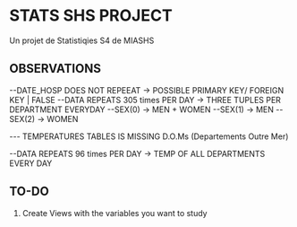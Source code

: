 # STATS SHS PROJECT
 Un projet de Statistiqies S4 de MIASHS


 ## OBSERVATIONS
 --DATE_HOSP DOES NOT REPEEAT -> POSSIBLE PRIMARY KEY/ FOREIGN KEY | FALSE
--DATA REPEATS 305 times PER DAY -> THREE TUPLES PER DEPARTMENT EVERYDAY
--SEX(0) -> MEN + WOMEN
--SEX(1) -> MEN
--SEX(2) -> WOMEN


--- TEMPERATURES TABLES IS MISSING D.O.Ms (Departements Outre Mer)

--DATA REPEATS 96 times PER DAY -> TEMP OF ALL DEPARTMENTS EVERY DAY


## TO-DO
1. Create Views with the variables you want to study